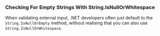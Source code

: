 ### Checking For Empty Strings With String.IsNullOrWhitespace

When validating external input, .NET developers often just default to the `String.IsNullOrEmpty` method, without realising that you can also use `String.IsNullOrWhitespace`. 